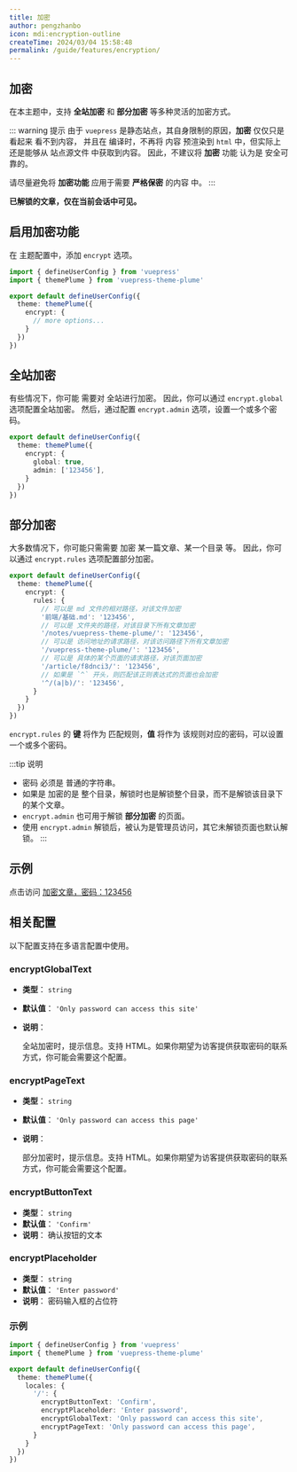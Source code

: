 ```yaml
---
title: 加密
author: pengzhanbo
icon: mdi:encryption-outline
createTime: 2024/03/04 15:58:48
permalink: /guide/features/encryption/
---
```


## 加密

在本主题中，支持 **全站加密** 和 **部分加密** 等多种灵活的加密方式。

::: warning 提示
由于 `vuepress` 是静态站点，其自身限制的原因，**加密** 仅仅只是 看起来 看不到内容，
并且在 编译时，不再将 内容 预渲染到 `html` 中，但实际上 还是能够从 站点源文件 中获取到内容。
因此，不建议将 **加密** 功能 认为是 安全可靠的。

请尽量避免将 **加密功能** 应用于需要 **严格保密** 的内容 中。
:::

**已解锁的文章，仅在当前会话中可见。**

## 启用加密功能

在 主题配置中，添加 `encrypt` 选项。

```ts
import { defineUserConfig } from 'vuepress'
import { themePlume } from 'vuepress-theme-plume'

export default defineUserConfig({
  theme: themePlume({
    encrypt: {
      // more options...
    }
  })
})
```

## 全站加密

有些情况下，你可能 需要对 全站进行加密。
因此，你可以通过 `encrypt.global` 选项配置全站加密。
然后，通过配置 `encrypt.admin` 选项，设置一个或多个密码。

```ts
export default defineUserConfig({
  theme: themePlume({
    encrypt: {
      global: true,
      admin: ['123456'],
    }
  })
})
```

## 部分加密

大多数情况下，你可能只需需要 加密 某一篇文章、某一个目录 等。
因此，你可以通过 `encrypt.rules` 选项配置部分加密。

```ts
export default defineUserConfig({
  theme: themePlume({
    encrypt: {
      rules: {
        // 可以是 md 文件的相对路径，对该文件加密
        '前端/基础.md': '123456',
        // 可以是 文件夹的路径，对该目录下所有文章加密
        '/notes/vuepress-theme-plume/': '123456',
        // 可以是 访问地址的请求路径，对该访问路径下所有文章加密
        '/vuepress-theme-plume/': '123456',
        // 可以是 具体的某个页面的请求路径，对该页面加密
        '/article/f8dnci3/': '123456',
        // 如果是 `^` 开头，则匹配该正则表达式的页面也会加密
        '^/(a|b)/': '123456',
      }
    }
  })
})
```

`encrypt.rules` 的 **键** 将作为 匹配规则，**值** 将作为 该规则对应的密码，可以设置 一个或多个密码。

:::tip 说明

- 密码 必须是 普通的字符串。
- 如果是 加密的是 整个目录，解锁时也是解锁整个目录，而不是解锁该目录下的某个文章。
- `encrypt.admin` 也可用于解锁 **部分加密** 的页面。
- 使用 `encrypt.admin` 解锁后，被认为是管理员访问，其它未解锁页面也默认解锁。
:::

## 示例

点击访问 [加密文章，密码：123456](/article/enx7c9s/)

## 相关配置

以下配置支持在多语言配置中使用。

### encryptGlobalText

- **类型**： `string`
- **默认值**： `'Only password can access this site'`
- **说明**：

  全站加密时，提示信息。支持 HTML。如果你期望为访客提供获取密码的联系方式，你可能会需要这个配置。

### encryptPageText

- **类型**： `string`
- **默认值**： `'Only password can access this page'`
- **说明**：

  部分加密时，提示信息。支持 HTML。如果你期望为访客提供获取密码的联系方式，你可能会需要这个配置。

### encryptButtonText

- **类型**： `string`
- **默认值**： `'Confirm'`
- **说明**： 确认按钮的文本

### encryptPlaceholder

- **类型**： `string`
- **默认值**： `'Enter password'`
- **说明**： 密码输入框的占位符

### 示例

```ts
import { defineUserConfig } from 'vuepress'
import { themePlume } from 'vuepress-theme-plume'

export default defineUserConfig({
  theme: themePlume({
    locales: {
      '/': {
        encryptButtonText: 'Confirm',
        encryptPlaceholder: 'Enter password',
        encryptGlobalText: 'Only password can access this site',
        encryptPageText: 'Only password can access this page',
      }
    }
  })
})
```
